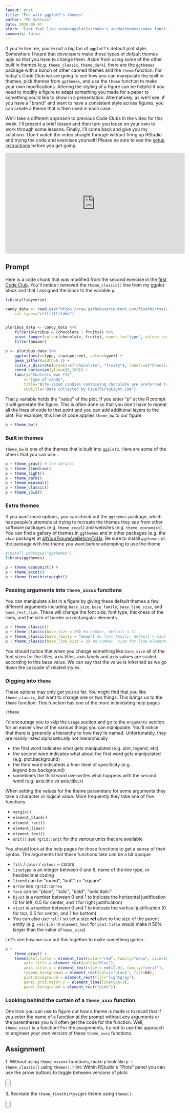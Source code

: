```yaml
---
layout: post
title: "Fun with ggplot2's themes"
author: "PD Schloss"
date: 2020-05-07
blurb: "Ever feel like <code>ggplot2</code>'s <code>theme</code> function was a black hole? We'll break it down"
comments: false
---
```


If you're like me, you're not a big fan of `ggplot2`'s default plot style. Somewhere I heard that developers make these types of default themes ugly so that you have to change them. Aside from using some of the other built in themes (e.g. `theme_classic`, `theme_dark`), there are the `ggthemes` package with a bunch of other canned themes and the `theme` function. For today's Code Club we are going to see how you can manipulate the built in themes, pick themes from `ggthemes`, and use the `theme` function to make your own modifications. Altering the styling of a figure can be helpful if you need to modify a figure to adapt something you made for a paper to something you'd like to show in a presentation. Alternatively, as we'll see, if you have a "brand" and want to have a consistent style across figures, you can create a theme that is then used in each case.

We'll take a different approach to previous Code Clubs in the video for this week. I'll present a brief lesson and then turn you loose on your own to work through some lessons. Finally, I'll come back and give you my solutions. Don't watch the video straight through without firing up RStudio and trying the code and exercises yourself! Please be sure to see the [setup instructions](/code_club/setup-instructions) before you get going.

<iframe style="margin: 0 auto;display:block;" width="560" height="315" src="https://www.youtube.com/embed/CHApFmFoP_o" frameborder="0" allow="accelerometer; autoplay; encrypted-media; gyroscope; picture-in-picture" allowfullscreen></iframe>

## Prompt

Here is a code chunk that was modified from the second exercise in the [first Code Club](2020-03-26-candy-crush). You'll notice I removed the `theme_classic()` line from my ggplot block and that I assigned the block to the variable `p`.

```r
library(tidyverse)

candy_data <- read_csv("https://raw.githubusercontent.com/fivethirtyeight/data/master/candy-power-ranking/candy-data.csv",
	col_types="clllllllllddd")


pluribus_data <- candy_data %>%
	filter(pluribus & (chocolate | fruity)) %>%
	pivot_longer(cols=c(chocolate, fruity), names_to="type", values_to="answer") %>%
	filter(answer)

p <- pluribus_data %>%
	ggplot(aes(x=type, y=winpercent, color=type)) +
	geom_jitter(width=0.1) +
	scale_x_discrete(breaks=c("chocolate", "fruity"), labels=c("Chocolate", "Fruity")) +
	coord_cartesian(ylim=c(0,100)) +
	labs(y="Contests won (%)",
		x="Type of candy",
		title="Bite-sized candies containing chocolate are preferred to candy without",
		subtitle="Data collected by FiveThirtyEight.com")
```

That `p` variable holds the "value" of the plot. If you enter "p" at the R prompt it will generate the figure. This is often done so that you don't have to repeat all the lines of code to that point and you can add additional layers to the plot. For example, this line of code applies `theme_bw` to our figure

```r
p + theme_bw()
```

### Built in themes

`theme_bw` is one of the themes that is built into `ggplot2`. Here are some of the others that you can use...

```r
p + theme_gray() # the default
p + theme_linedraw()
p + theme_light()
p + theme_dark()
p + theme_minimal()
p + theme_classic()
p + theme_void()
```


### Extra themes

If you want more options, you can check out the `ggthemes` package, which has people's attempts at trying to recreate the themes they see from other software packages (e.g. `theme_excel`) and websites (e.g. `theme_economist`). You can find a gallery of themes in `ggthemes` and in other packages (e.g. the `xkcd` package) at [allYourFigureAreBelongToUs](https://yutannihilation.github.io/allYourFigureAreBelongToUs/). Be sure to install `ggthemes` or the package with the theme you want before attempting to use the theme

```r
#install.packages("ggthemes")
library(ggthemes)

p + theme_economist() #
p + theme_excel()
p + theme_fivethirtyeight()
```

### Passing arguments into `theme_xxxxx` functions

You can manipulate a lot in a figure by giving these default themes a few different arguments including `base_size`, `base_family`, `base_line_size`, and `base_rect_size`. These will change the font size, font type, thickness of the lines, and the size of border on rectangular elements.

```R
p + theme_classic()
p + theme_classic(base_size = 20) #a number, default = 11
p + theme_classic(base_family = "mono") #a font family, default = sans (serif, mono, symbol); see extrafont package
p + theme_classic(base_line_size = 2) #a number, size for line elements, default = base_size/22
```

You should notice that when you change something like `base_size` all of the font sizes for the titles, axis titles, axis labels and axis values are scaled according to this base value. We can say that the value is inherited as we go down the cascade of related styles.


### Digging into `theme`

These options may only get you so far. You might find that you like `theme_classic`, but want to change one or two things. This brings us to the `theme` function. This function has one of the more intimidating help pages

```r
?theme
```

I'd encourage you to skip the `Usage` section and go to the `Arguments` section for an easier view of the various things you can manipulate. You'll notice that there is generally a hierarchy to how they're named. Unfortunately, they are mainly listed alphabetically not hierarchically
* the first word indicates what gets manipulated (e.g. plot, legend, etc)
* the second word indicates what about the first word gets manipulated (e.g. plot.background)
* the third word indicateds a finer level of specificity (e.g. legend.box.background)
* sometimes the third word overwrites what happens with the second word (e.g. axis.title vs axis.title.x)

When setting the values for the theme parameters for some arguments they take a character or logical value. More frequently they take one of five functions.

* `margin()`
* `element_blank()`
* `element_rect()`
* `element_line()`
* `element_text()`
* `unit()` see `?grid::unit` for the various units that are available

You should look at the help pages for those functions to get a sense of their syntax. The arguments that these functions take can be a bit opaque
* `fill` / `color` / `colour` ~ colors
* `linetype` is an integer between 0 and 8, name of the line type, or hexidecimal coding
* `linend` can be "round", "butt", or "square"
* `arrow` see `?grid::arrow`
* `face` can be "plain", "italic", "bold", "bold.italic"
* `hjust` is a number between 0 and 1 to indicate the horizontal justification (0 for left, 0.5 for center, and 1 for right justification)
* `vjust` is a number between 0 and 1 to indicate the vertical justification (0 for top, 0.5 for center, and 1 for bottom)
* You can also use `rel()` so set a size **rel** ative to the size of the parent entity (e.g. `rel(1.5)` in `element_text` for `plot.title` would make it 50% larger than the value of `base_size`)

Let's see how we can put this together to make something garish...

```r
p +
	theme_gray() +
	theme(plot.title = element_text(color="red", family="mono", size=18),
		axis.title = element_text(color="blue"),
		axis.title.x = element_text(size = rel(2.0), family="serif"),
		legend.background = element_rect(color="black", fill=NA),
		plot.background = element_rect(fill="lightgray"),
		panel.grid.major.y = element_line(linetype=3),
		panel.background = element_rect("pink"))
```

### Looking behind the curtain of a `theme_xxxx` function
One trick you can use to figure out how a theme is made is to recall that if you enter the name of a function at the prompt without any arguments or the parentheses you will often get the code for the function. Well, `theme_excel` is a function! For the assignments, try not to use this approach to engineer your own version of these `theme_xxxx` functions.


## Assignment
1\. Without using `theme_xxxxxx` functions, make `p` look like `p + theme_classic()` using `theme()`. Hint: Within RStudio's "Plots" panel you can use the arrow buttons to toggle between versions of plots

<input type="button" class="hideshow">
<div markdown="1" style="display:none;">
```R
p + theme_classic()

p + theme(
	panel.grid = element_blank(),
	panel.background = element_blank(),
	axis.line = element_line(lineend ="round"),
	legend.key = element_blank()
	)
```
</div>


2\. Without using `theme_xxxxxx` functions, make `p` look like `p + theme_dark()` using `theme()`.


<input type="button" class="hideshow">
<div markdown="1" style="display:none;">
```r
p + theme_dark()

p + theme(
	line = element_line(size=0.25),
	panel.background = element_rect(fill="gray50"),
	panel.grid = element_line(color="gray40"),
	legend.key = element_rect(fill="gray50", color=NA)
	)
```
</div>



3\. Recreate the `theme_fivethirtyeight` theme using `theme()`.

<input type="button" class="hideshow">
<div markdown="1" style="display:none;">
```r
p + theme_fivethirtyeight()

p + theme(
	text = element_text(size=12),
	plot.title=element_text(face="bold", size=18),
	plot.margin = unit(c(1, 1, 1, 1), unit="lines"),
	plot.background = element_rect(fill="gray95", color=NA),
	panel.background = element_blank(),
	axis.title = element_blank(),
	panel.grid = element_line(color="gray80"),
	panel.grid.minor = element_blank(),
	axis.ticks = element_blank(),
	legend.position = "bottom",
	legend.background = element_blank(),
	legend.key = element_blank()
)
```
</div>
